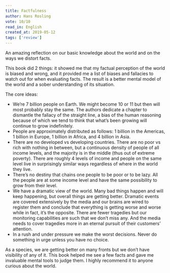 ```yaml
---
title: Factfulness 
author: Hans Rosling
vote: 10/10
read_in: English
created_at: 2019-05-12
tags: ['review']
---
```


[//]: # (  <a target="_blank" rel="noopener" href="https://www.librarything.com/work/21086460/">)
[//]: # (    <img src="/images/factfulness.jpg" width="150" alt="Factfulness" />)

An amazing reflection on our basic knowledge about the world and on the ways we distort facts.

This book did 2 things: it showed me that my factual perception of the world is biased and wrong, and it provided me a list of biases and fallacies to watch out for when evaluating facts. The result is a better mental model of the world and a sober understanding of its situation.

The core ideas:


- We’re 7 billion people on Earth. We might become 10 or 11 but then will most probably stay the same. The authors dedicate a chapter to dismantle the fallacy of the straight line, a bias of the human reasoning because of which we tend to think that what’s been growing will continue to grow indefinitely.
- People are approximately distributed as follows: 1 billion in the Americas, 1 billion in Europe, 1 billion in Africa, and 4 billion in Asia.
- There are no developed vs developing countries. There are no poor vs rich with nothing in between, but a continuous density of people of all income levels, and the majority is in the middle (thus out of extreme poverty). There are roughly 4 levels of income and people on the same level live in surprisingly similar ways regardless of where in the world they live.
- There’s no destiny that chains one people to be poor or to be lazy. All the people are at some income level and have the same possibility to grow from their level.
- We have a dramatic view of the world. Many bad things happen and will keep happening, but overall things are getting better. Dramatic events are covered extensively by the media and our brains are wired to register them and conclude that everything is getting worse and worse while in fact, it’s the opposite. There are fewer tragedies but our monitoring capabilities are such that we don’t miss any. And the media needs to cover tragedies more in an eternal pursuit of their customers’ attention.
- In a rush and under pressure we make the worst decisions. Never do something in urge unless you have no choice.

As a species, we are getting better on many fronts but we don’t have visibility of any of it. This book helped me see a few facts and gave me invaluable mental tools to judge them. I highly recommend it to anyone curious about the world.

